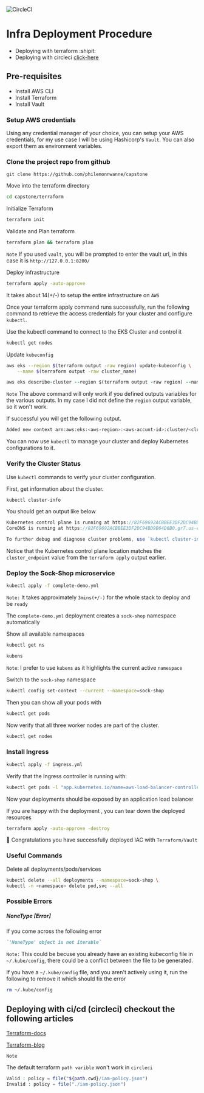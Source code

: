 ![CircleCI](https://img.shields.io/circleci/build/github/philemonnwanne/capstone)

# Infra Deployment Procedure
- Deploying with terraform :shipit:
- Deploying with circleci [click-here](#deploying-with-cicd-circleci-checkout-the-following-articles)

## Pre-requisites

- Install AWS CLI
- Install Terraform
- Install Vault

### Setup AWS credentials
Using any credential manager of your choice, you can setup your AWS credentials, for my use case I will be using Hashicorp's `Vault`.
You can also export them as environment variables.

### Clone the project repo from github
```
git clone https://github.com/philemonnwanne/capstone
```

Move into the terraform directory
```bash
cd capstone/terraform
```

Initialize Terraform
```bash
terraform init
```

Validate and Plan terraform
```bash
terraform plan && terraform plan
```

`Note` If you used `vault`, you will be prompted to enter the vault url, in this case it is `http://127.0.0.1:8200/`

Deploy infrastructure
```bash
terraform apply -auto-approve
```

It takes about 14(+/-) to setup the entire infrastructure on `AWS`

Once your terraform apply command runs successfully, run the following command to retrieve the access credentials for your cluster and configure `kubectl`.

Use the kubectl command to connect to the EKS Cluster and control it
```bash
kubectl get nodes
```

Update `kubeconfig`
```bash
aws eks --region $(terraform output -raw region) update-kubeconfig \
    --name $(terraform output -raw cluster_name)
```

```ruby
aws eks describe-cluster --region $(terraform output -raw region) --name $(terraform output -raw cluster_name) --query "cluster.status"
```

`Note` The above command will only work if you defined outputs variables for the various outputs. In my case I did not define the `region` output variable, so it won't work.

If successful you will get the following output.
```bash
Added new context arn:aws:eks:<aws-region>:<aws-accunt-id>:cluster/<cluster-name> to /Users/<your-user>/.kube/config
```

You can now use `kubectl` to manage your cluster and deploy Kubernetes configurations to it.

### Verify the Cluster Status

Use `kubectl` commands to verify your cluster configuration.

First, get information about the cluster.
```bash
kubectl cluster-info
```

You should get an output like below
```js
Kubernetes control plane is running at https://82F69692ACBBEE3DF2DC94BD9B64D6B0.gr7.us-east-1.eks.amazonaws.com
CoreDNS is running at https://82F69692ACBBEE3DF2DC94BD9B64D6B0.gr7.us-east-1.eks.amazonaws.com/api/v1/namespaces/kube-system/services/kube-dns:dns/proxy

To further debug and diagnose cluster problems, use `kubectl cluster-info dump`
```

Notice that the Kubernetes control plane location matches the `cluster_endpoint` value from the `terraform apply` output earlier.


### Deploy the Sock-Shop microservice

```bash
kubectl apply -f complete-demo.yml
```

`Note:` It takes approximately `3mins(+/-)` for the whole stack to deploy and be `ready`

The `complete-demo.yml` deployment creates a `sock-shop` namespace automatically

Show all available namespaces
```bash
kubectl get ns

kubens
```

`Note`: I prefer to use `kubens` as it highlights the current active `namespace`

Switch to the `sock-shop` namespace
```bash
kubectl config set-context --current --namespace=sock-shop
```

Then you can show all your pods with
```bash
kubectl get pods
```

Now verify that all three worker nodes are part of the cluster.
```bash
kubectl get nodes
```

### Install Ingress

```bash
kubectl apply -f ingress.yml
```

Verify that the Ingress controller is running with:

```bash
kubectl get pods -l "app.kubernetes.io/name=aws-load-balancer-controller"
```

Now your deployments should be exposed by an application load balancer


If you are happy with the deployment , you can tear down the deployed resources

```bash
terraform apply -auto-approve -destroy
```

🥳 Congratulations you have successfully deployed IAC with `Terraform/Vault`

### Useful Commands

Delete all deployments/pods/services
```bash
kubectl delete --all deployments --namespace=sock-shop \
kubectl -n <namespace> delete pod,svc --all  
```

### Possible Errors

##### NoneType [Error]

If you come across the following error
```ruby
`'NoneType' object is not iterable`
```

`Note:` This could be becuse you already have an existing kubeconfig file in `~/.kube/config`, there could be a conflict between the file to be generated.

If you have a `~/.kube/config` file, and you aren't actively using it, run the following to remove it which should fix the error

```bash
rm ~/.kube/config
```


## Deploying with ci/cd (circleci) checkout the following articles
[Terraform-docs](https://developer.hashicorp.com/terraform/tutorials/automation/circle-ci)

[Terraform-blog](https://circleci.com/blog/an-intro-to-infrastructure-as-code/)
 

`Note`

The default terraform `path varible` won't work in `circleci` 
```php
Valid : policy = file("${path.cwd}/iam-policy.json")
Invalid : policy = file("./iam-policy.json")
```